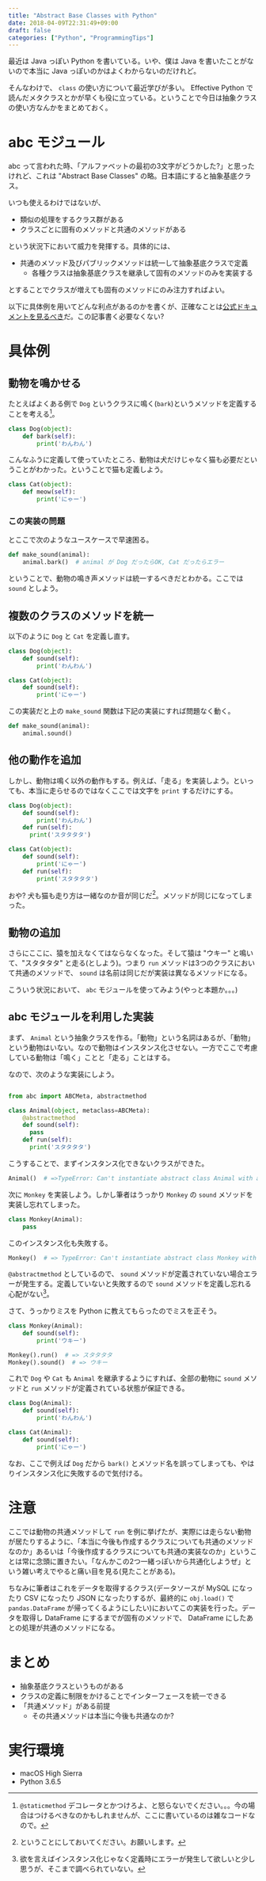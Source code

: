 ```yaml
---
title: "Abstract Base Classes with Python"
date: 2018-04-09T22:31:49+09:00
draft: false
categories: ["Python", "ProgrammingTips"]
---
```


最近は Java っぽい Python を書いている。いや、僕は Java を書いたことがないので本当に Java っぽいのかはよくわからないのだけれど。

そんなわけで、 `class` の使い方について最近学びが多い。 Effective Python で読んだメタクラスとかが早くも役に立っている。ということで今日は抽象クラスの使い方なんかをまとめておく。

# abc モジュール

abc って言われた時、「アルファベットの最初の3文字がどうかした?」と思ったけれど、これは "Abstract Base Classes" の略。日本語にすると抽象基底クラス。

いつも使えるわけではないが、


- 類似の処理をするクラス群がある
- クラスごとに固有のメソッドと共通のメソッドがある

という状況下において威力を発揮する。具体的には、

- 共通のメソッド及びパブリックメソッドは統一して抽象基底クラスで定義
    - 各種クラスは抽象基底クラスを継承して固有のメソッドのみを実装する

とすることでクラスが増えても固有のメソッドにのみ注力すればよい。

以下に具体例を用いてどんな利点があるのかを書くが、正確なことは[公式ドキュメントを見るべき](https://docs.python.jp/3/library/abc.html)だ。この記事書く必要なくない?

# 具体例

## 動物を鳴かせる

たとえばよくある例で `Dog` というクラスに鳴く(`bark`)というメソッドを定義することを考える[^1]。

[^1]: `@staticmethod` デコレータとかつけろよ、と怒らないでください。。。今の場合はつけるべきなのかもしれませんが、ここに書いているのは雑なコードなので。

```python
class Dog(object):
    def bark(self):
        print('わんわん')
```

こんなふうに定義して使っていたところ、動物は犬だけじゃなく猫も必要だということがわかった。ということで猫も定義しよう。

```python
class Cat(object):
    def meow(self):
        print('にゃー')
```

### この実装の問題

とここで次のようなユースケースで早速困る。

```python
def make_sound(animal):
    animal.bark()  # animal が Dog だったらOK, Cat だったらエラー
```

ということで、動物の鳴き声メソッドは統一するべきだとわかる。ここでは `sound` としよう。

## 複数のクラスのメソッドを統一

以下のように `Dog` と `Cat` を定義し直す。

```python
class Dog(object):
    def sound(self):
        print('わんわん')

class Cat(object):
    def sound(self):
        print('にゃー')
```

この実装だと上の `make_sound` 関数は下記の実装にすれば問題なく動く。

```python
def make_sound(animal):
    animal.sound()
```

## 他の動作を追加

しかし、動物は鳴く以外の動作もする。例えば、「走る」を実装しよう。といっても、本当に走らせるのではなくここでは文字を `print` するだけにする。

```python
class Dog(object):
    def sound(self):
        print('わんわん')
    def run(self):
      print('スタタタタ')

class Cat(object):
    def sound(self):
        print('にゃー')
    def run(self):
        print('スタタタタ')
```

おや? 犬も猫も走り方は一緒なのか音が同じだ[^2]。メソッドが同じになってしまった。

[^2]: ということにしておいてください。お願いします。

## 動物の追加

さらにここに、猿を加えなくてはならなくなった。そして猿は "ウキー" と鳴いて、"スタタタタ" と走る(としよう)。つまり `run` メソッドは3つのクラスにおいて共通のメソッドで、 `sound` は名前は同じだが実装は異なるメソッドになる。

こういう状況において、 `abc` モジュールを使ってみよう(やっと本題か。。。)

## abc モジュールを利用した実装

まず、 `Animal` という抽象クラスを作る。「動物」という名詞はあるが、「動物」という動物はいない。なので動物はインスタンス化させない。一方でここで考慮している動物は「鳴く」ことと「走る」ことはする。

なので、次のような実装にしよう。

```python

from abc import ABCMeta, abstractmethod

class Animal(object, metaclass=ABCMeta):
    @abstractmethod
    def sound(self):
      pass
    def run(self):
      print('スタタタタ')
```

こうすることで、まずインスタンス化できないクラスができた。

```python
Animal()  # =>TypeError: Can't instantiate abstract class Animal with abstract methods sound
```

次に `Monkey` を実装しよう。しかし筆者はうっかり `Monkey` の `sound` メソッドを実装し忘れてしまった。

```python
class Monkey(Animal):
    pass
```

このインスタンス化も失敗する。

```python
Monkey()  # => TypeError: Can't instantiate abstract class Monkey with abstract methods sound
```

`@abstractmethod` としているので、 `sound` メソッドが定義されていない場合エラーが発生する。定義していないと失敗するので `sound` メソッドを定義し忘れる心配がない[^3]。

[^3]: 欲を言えばインスタンス化じゃなく定義時にエラーが発生して欲しいと少し思うが、そこまで調べられていない。

さて、うっかりミスを Python に教えてもらったのでミスを正そう。

```python
class Monkey(Animal):
    def sound(self):
        print('ウキー')

Monkey().run()  # => スタタタタ
Monkey().sound()  # => ウキー
```

これで `Dog` や `Cat` も `Animal` を継承するようにすれば、全部の動物に `sound` メソッドと `run` メソッドが定義されている状態が保証できる。

```python
class Dog(Animal):
    def sound(self):
        print('わんわん')

class Cat(Animal):
    def sound(self):
        print('にゃー')
```

なお、ここで例えば `Dog` だから `bark()` とメソッド名を誤ってしまっても、やはりインスタンス化に失敗するので気付ける。

# 注意

ここでは動物の共通メソッドして `run` を例に挙げたが、実際には走らない動物が居たりするように、「本当に今後も作成するクラスについても共通のメソッドなのか」あるいは「今後作成するクラスについても共通の実装なのか」ということは常に念頭に置きたい。「なんかこの2つ一緒っぽいから共通化しようぜ」という雑い考えでやると痛い目を見る(見たことがある)。

ちなみに筆者はこれをデータを取得するクラス(データソースが MySQL になったり CSV になったり JSON になったりするが、最終的に `obj.load()` で `pandas.DataFrame` が帰ってくるようにしたい)においてこの実装を行った。データを取得し DataFrame にするまでが固有のメソッドで、 DataFrame にしたあとの処理が共通のメソッドになる。

# まとめ

- 抽象基底クラスというものがある
- クラスの定義に制限をかけることでインターフェースを統一できる
- 「共通メソッド」がある前提
    - その共通メソッドは本当に今後も共通なのか?

# 実行環境

- macOS High Sierra
- Python 3.6.5

